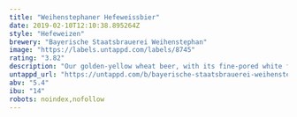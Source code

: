 ```yaml
---
title: "Weihenstephaner Hefeweissbier"
date: 2019-02-10T12:10:38.895264Z
style: "Hefeweizen"
brewery: "Bayerische Staatsbrauerei Weihenstephan"
image: "https://labels.untappd.com/labels/8745"
rating: "3.82"
description: "Our golden-yellow wheat beer, with its fine-pored white foam, smells of cloves and impresses consumers with its refreshing banana flavour. It is full bodied and with a smooth yeast taste. To be enjoyed at any time (always a pleasure / enjoyment), goes excellently with fish and seafood, with spicy cheese and especially with the traditional Bavarian veal sausage. Brewed according to our centuries-old brewing tradition on the Weihenstephan hill."
untappd_url: "https://untappd.com/b/bayerische-staatsbrauerei-weihenstephan-weihenstephaner-hefeweissbier/8745"
abv: "5.4"
ibu: "14"
robots: noindex,nofollow
---
```

